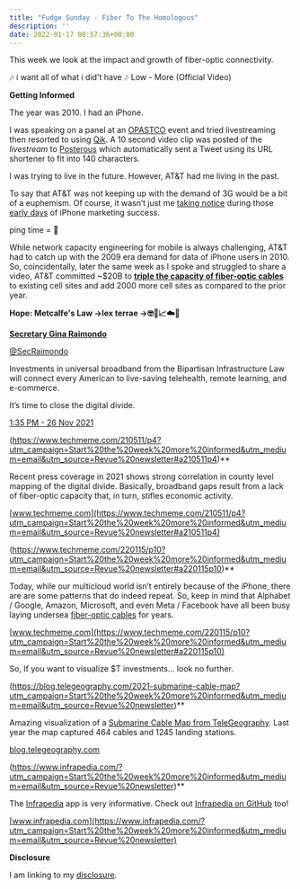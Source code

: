```yaml
---
title: "Fudge Sunday - Fiber To The Homologous"
description: ''
date: 2022-01-17 00:57:36+00:00
---
```




This week we look at the impact and growth of fiber-optic connectivity.

🎶 i want all of what i did't have 🎶 Low - More (Official Video)

 **Getting Informed**

The year was 2010. I had an iPhone.

I was speaking on a panel at an [OPASTCO](https://en.wikipedia.org/wiki/NTCA_-_The_Rural_Broadband_Association?utm_campaign=Start%20the%20week%20more%20informed&utm_medium=email&utm_source=Revue%20newsletter) event and tried livestreaming then resorted to using [Qik](https://en.wikipedia.org/wiki/Skype_Qik?utm_campaign=Start%20the%20week%20more%20informed&utm_medium=email&utm_source=Revue%20newsletter). A 10 second video clip was posted of the *livestream* to [Posterous](https://en.wikipedia.org/wiki/Posterous?utm_campaign=Start%20the%20week%20more%20informed&utm_medium=email&utm_source=Revue%20newsletter) which automatically sent a Tweet using its URL shortener to fit into 140 characters.

I was trying to live in the future. However, AT&T had me living in the past.

To say that AT&T was not keeping up with the demand of 3G would be a bit of a euphemism. Of course, it wasn’t just me [taking notice](https://techcrunch.com/2009/07/18/att-is-a-big-steaming-heap-of-failure/?utm_campaign=Start%20the%20week%20more%20informed&utm_medium=email&utm_source=Revue%20newsletter) during those [early days](https://techcrunch.com/2009/12/11/att-outage/?utm_campaign=Start%20the%20week%20more%20informed&utm_medium=email&utm_source=Revue%20newsletter) of iPhone marketing success.

ping time = 🤣

While network capacity engineering for mobile is always challenging, AT&T had to catch up with the 2009 era demand for data of iPhone users in 2010. So, coincidentally, later the same week as I spoke and struggled to share a video, AT&T committed ~$20B to **[triple the capacity of fiber-optic cables](https://www.cnn.com/2010/TECH/01/29/att.network.boost/index.html?utm_campaign=Start%20the%20week%20more%20informed&utm_medium=email&utm_source=Revue%20newsletter)** to existing cell sites and add 2000 more cell sites as compared to the prior year.

 **Hope: Metcalfe's Law →lex terrae →🤓🤖📈☁️🚀**

**[Secretary Gina Raimondo](https://twitter.com/SecRaimondo/status/1464301679545929729)**

[@SecRaimondo](https://twitter.com/SecRaimondo/status/1464301679545929729)

Investments in universal broadband from the Bipartisan Infrastructure Law will connect every American to live-saving telehealth, remote learning, and e-commerce.   
  
It’s time to close the digital divide.

 [1:35 PM - 26 Nov 2021](https://twitter.com/SecRaimondo/status/1464301679545929729)

(https://www.techmeme.com/210511/p4?utm_campaign=Start%20the%20week%20more%20informed&utm_medium=email&utm_source=Revue%20newsletter#a210511p4)**

Recent press coverage in 2021 shows strong correlation in county level mapping of the digital divide. Basically, broadband gaps result from a lack of fiber-optic capacity that, in turn, stifles economic activity.

[www.techmeme.com](https://www.techmeme.com/210511/p4?utm_campaign=Start%20the%20week%20more%20informed&utm_medium=email&utm_source=Revue%20newsletter#a210511p4)

(https://www.techmeme.com/220115/p10?utm_campaign=Start%20the%20week%20more%20informed&utm_medium=email&utm_source=Revue%20newsletter#a220115p10)**

Today, while our multicloud world isn’t entirely because of the iPhone, there are are some patterns that do indeed repeat. So, keep in mind that Alphabet / Google, Amazon, Microsoft, and even Meta / Facebook have all been busy laying undersea [fiber-optic cables](https://www.techmeme.com/220115/p10?utm_campaign=Start%20the%20week%20more%20informed&utm_medium=email&utm_source=Revue%20newsletter#a220115p10) for years.

[www.techmeme.com](https://www.techmeme.com/220115/p10?utm_campaign=Start%20the%20week%20more%20informed&utm_medium=email&utm_source=Revue%20newsletter#a220115p10)

So, If you want to visualize $T investments… look no further.

(https://blog.telegeography.com/2021-submarine-cable-map?utm_campaign=Start%20the%20week%20more%20informed&utm_medium=email&utm_source=Revue%20newsletter)**

Amazing visualization of a [Submarine Cable Map from TeleGeography](https://submarine-cable-map-2021.telegeography.com?utm_campaign=Start%20the%20week%20more%20informed&utm_medium=email&utm_source=Revue%20newsletter). Last year the map captured 464 cables and 1245 landing stations.

[blog.telegeography.com](https://blog.telegeography.com/2021-submarine-cable-map?utm_campaign=Start%20the%20week%20more%20informed&utm_medium=email&utm_source=Revue%20newsletter)

(https://www.infrapedia.com/?utm_campaign=Start%20the%20week%20more%20informed&utm_medium=email&utm_source=Revue%20newsletter)**

The [Infrapedia](https://www.infrapedia.com?utm_campaign=Start%20the%20week%20more%20informed&utm_medium=email&utm_source=Revue%20newsletter) app is very informative. Check out [Infrapedia on GitHub](https://github.com/infrapedia?utm_campaign=Start%20the%20week%20more%20informed&utm_medium=email&utm_source=Revue%20newsletter) too!

[www.infrapedia.com](https://www.infrapedia.com/?utm_campaign=Start%20the%20week%20more%20informed&utm_medium=email&utm_source=Revue%20newsletter)

 **Disclosure**

I am linking to my [disclosure](https://jaycuthrell.com/disclosure/?utm_campaign=Fudge%20Sunday&utm_medium=email&utm_source=Revue%20newsletter).

